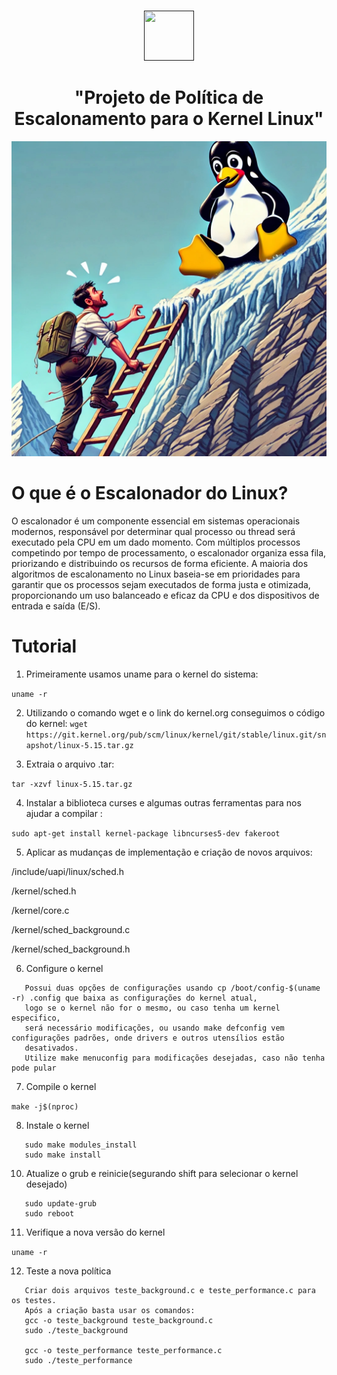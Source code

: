 <br />
<p align="center">
  <a href="">
    <img src="https://user-images.githubusercontent.com/49700354/114078715-a61b2f00-987f-11eb-8eef-6fd7cfc17d33.png" alt="" width="80" height="80">
  </a>
  <h1 align="center">"Projeto de Política de Escalonamento para o Kernel Linux"</h1>
  <p align="center">
    <img src="https://github.com/VictorH456/VictorCRyanKGiovanaO_FinalProject_OS_RR_2024/blob/main/Imagens/Pe.jpeg">

# O que é o Escalonador do Linux?
O escalonador é um componente essencial em sistemas operacionais modernos, responsável por determinar qual processo ou thread será executado pela CPU em um dado momento. Com múltiplos processos competindo por tempo de processamento, o escalonador organiza essa fila, priorizando e distribuindo os recursos de forma eficiente. A maioria dos algoritmos de escalonamento no Linux baseia-se em prioridades para garantir que os processos sejam executados de forma justa e otimizada, proporcionando um uso balanceado e eficaz da CPU e dos dispositivos de entrada e saída (E/S).


# Tutorial
1. Primeiramente usamos uname para o kernel do sistema: 

```uname -r```

2. Utilizando o comando wget e o link do kernel.org conseguimos o código do kernel:
```wget https://git.kernel.org/pub/scm/linux/kernel/git/stable/linux.git/snapshot/linux-5.15.tar.gz```

3. Extraia o arquivo .tar:

```tar -xzvf linux-5.15.tar.gz```

4.  Instalar a biblioteca curses e algumas outras ferramentas para nos ajudar a compilar :

```sudo apt-get install kernel-package libncurses5-dev fakeroot```

5. Aplicar as mudanças de implementação e criação de novos arquivos:

/include/uapi/linux/sched.h  

/kernel/sched.h 

/kernel/core.c 

/kernel/sched_background.c

/kernel/sched_background.h

6. Configure o kernel
```
   Possui duas opções de configurações usando cp /boot/config-$(uname -r) .config que baixa as configurações do kernel atual,
   logo se o kernel não for o mesmo, ou caso tenha um kernel especifico,
   será necessário modificações, ou usando make defconfig vem configurações padrões, onde drivers e outros utensílios estão 
   desativados.
   Utilize make menuconfig para modificações desejadas, caso não tenha pode pular
```
7. Compile o kernel

```make -j$(nproc)```

8. Instale o kernel
```
   sudo make modules_install
   sudo make install
```
10. Atualize o grub e reinicie(segurando shift para selecionar o kernel desejado)
```
   sudo update-grub
   sudo reboot
```
11. Verifique a nova versão do kernel

```uname -r```

12. Teste a nova política
```
   Criar dois arquivos teste_background.c e teste_performance.c para os testes.
   Após a criação basta usar os comandos:
   gcc -o teste_background teste_background.c
   sudo ./teste_background

   gcc -o teste_performance teste_performance.c
   sudo ./teste_performance
```

